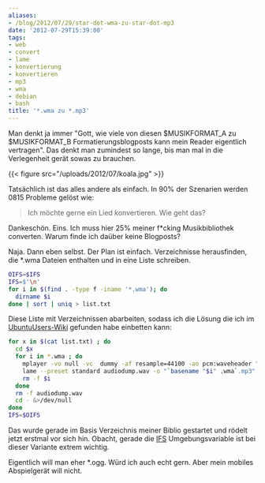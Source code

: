 ```yaml
---
aliases:
- /blog/2012/07/29/star-dot-wma-zu-star-dot-mp3
date: '2012-07-29T15:39:00'
tags:
- web
- convert
- lame
- konvertierung
- konvertieren
- mp3
- wma
- debian
- bash
title: '*.wma zu *.mp3'
---
```


Man denkt ja immer "Gott, wie viele von diesen $MUSIKFORMAT_A zu $MUSIKFORMAT_B
Formatierungsblogposts kann mein Reader eigentlich vertragen".
Das denkt man zumindest so lange, bis man mal in die Verlegenheit gerät sowas zu
brauchen.

{{< figure src="/uploads/2012/07/koala.jpg" >}}

Tatsächlich ist das alles andere als einfach. In 90% der Szenarien werden 0815
Probleme gelöst wie:

> Ich möchte gerne ein Lied konvertieren. Wie geht das?

Dankeschön. Eins. Ich muss hier 25% meiner f*cking Musikbibliothek converten. Warum
finde ich daüber keine Blogposts?

Naja. Dann eben selbst. Der Plan ist einfach. Verzeichnisse herausfinden, die
*.wma Dateien enthalten und in eine Liste schreiben.

``` bash
OIFS=$IFS
IFS=$'\n'
for i in $(find . -type f -iname '*.wma'); do
  dirname $i
done | sort | uniq > list.txt
```

Diese Liste mit Verzeichnissen abarbeiten, sodass ich die Lösung
die ich im [UbuntuUsers-Wiki](http://wiki.ubuntuusers.de/Audiodateien_umwandeln#WMA)
gefunden habe einbetten kann:

``` bash
for x in $(cat list.txt) ; do
  cd $x
  for i in *.wma ; do
    mplayer -vo null -vc  dummy -af resample=44100 -ao pcm:waveheader "$i"
    lame --preset standard audiodump.wav -o "`basename "$i" .wma`.mp3"
    rm -f $i
  done
  rm -f audiodump.wav
  cd - &>/dev/null
done
IFS=$OIFS
```

Das wurde gerade im Basis Verzeichnis meiner Biblio gestartet und rödelt
jetzt erstmal vor sich hin.  Obacht, gerade die
[IFS](http://stackoverflow.com/questions/4128235/bash-shell-scripting-what-is-the-exact-meaning-of-ifs-n)
Umgebungsvariable ist bei dieser Variante extrem wichtig.

Eigentlich will man eher *.ogg. Würd ich auch echt gern. Aber mein mobiles
Abspielgerät will nicht.